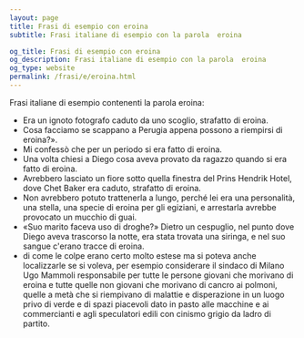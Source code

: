 ```yaml
---
layout: page
title: Frasi di esempio con eroina 
subtitle: Frasi italiane di esempio con la parola  eroina

og_title: Frasi di esempio con eroina 
og_description: Frasi italiane di esempio con la parola  eroina
og_type: website
permalink: /frasi/e/eroina.html
---
```


Frasi italiane di esempio contenenti la parola eroina:


- Era un ignoto fotografo caduto da uno scoglio, strafatto di eroina.
- Cosa facciamo se scappano a Perugia appena possono a riempirsi di eroina?».
- Mi confessò che per un periodo si era fatto di eroina.
- Una volta chiesi a Diego cosa aveva provato da ragazzo quando si era fatto di eroina.
- Avrebbero lasciato un fiore sotto quella finestra del Prins Hendrik Hotel, dove Chet Baker era caduto, strafatto di eroina.
- Non avrebbero potuto trattenerla a lungo, perché lei era una personalità, una stella, una specie di eroina per gli egiziani, e arrestarla avrebbe provocato un mucchio di guai.
- «Suo marito faceva uso di droghe?» Dietro un cespuglio, nel punto dove Diego aveva trascorso la notte, era stata trovata una siringa, e nel suo sangue c'erano tracce di eroina.
- di come le colpe erano certo molto estese ma si poteva anche localizzarle se si voleva, per esempio considerare il sindaco di Milano Ugo Mammoli responsabile per tutte le persone giovani che morivano di eroina e tutte quelle non giovani che morivano di cancro ai polmoni, quelle a metà che si riempivano di malattie e disperazione in un luogo privo di verde e di spazi piacevoli dato in pasto alle macchine e ai commercianti e agli speculatori edili con cinismo grigio da ladro di partito.
